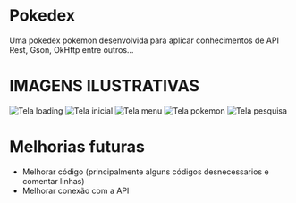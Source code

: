 # Pokedex

Uma pokedex pokemon desenvolvida para aplicar conhecimentos de API Rest, Gson, OkHttp entre outros...

# IMAGENS ILUSTRATIVAS
![Tela loading](https://i.ibb.co/hY6TZ57/Whats-App-Image-2021-03-20-at-03-32-46-4.jpg) 
![Tela inicial](https://i.ibb.co/C2r4Tfs/Whats-App-Image-2021-03-20-at-03-32-46-3.jpg)
![Tela menu](https://i.ibb.co/bmKdQN6/Whats-App-Image-2021-03-20-at-03-32-46-2.jpg)
![Tela pokemon](https://i.ibb.co/wSgcMpX/Whats-App-Image-2021-03-20-at-03-32-46-1.jpg)
![Tela pesquisa](https://i.ibb.co/SsNssWj/Whats-App-Image-2021-03-20-at-03-32-46.jpg)

# Melhorias futuras
* Melhorar código (principalmente alguns códigos desnecessarios e comentar linhas)
* Melhorar conexão com a API
